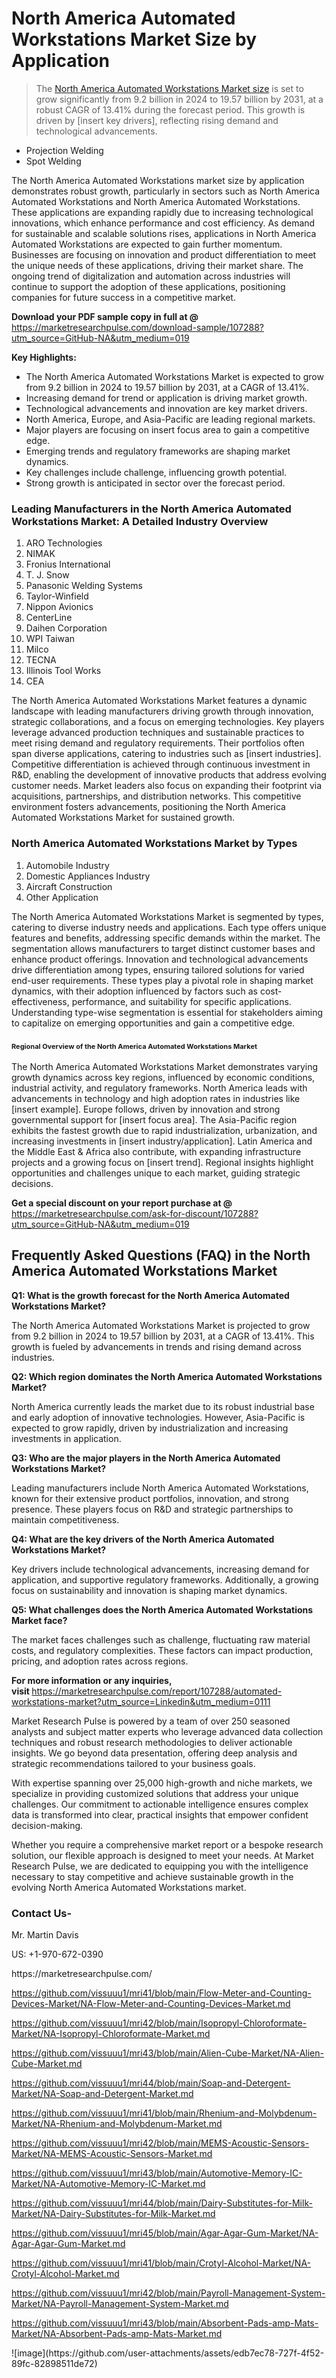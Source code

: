 <h1>North America Automated Workstations Market&nbsp;Size by Application</h1><blockquote><p>The <a href="https://marketresearchpulse.com/download-sample/107288?utm_source=GitHub-NA&amp;utm_medium=019">North America Automated Workstations Market size</a> is set to grow significantly from 9.2 billion in 2024 to 19.57 billion by 2031, at a robust CAGR of 13.41% during the forecast period. This growth is driven by [insert key drivers], reflecting rising demand and technological advancements.</p></blockquote><ul><li>Projection Welding<li> Spot Welding</li></ul><p>The North America Automated Workstations market size by application demonstrates robust growth, particularly in sectors such as North America Automated Workstations and North America Automated Workstations. These applications are expanding rapidly due to increasing technological innovations, which enhance performance and cost efficiency. As demand for sustainable and scalable solutions rises, applications in North America Automated Workstations are expected to gain further momentum. Businesses are focusing on innovation and product differentiation to meet the unique needs of these applications, driving their market share. The ongoing trend of digitalization and automation across industries will continue to support the adoption of these applications, positioning companies for future success in a competitive market.</p><p><strong>Download your PDF sample copy in full at @ </strong><a href="https://marketresearchpulse.com/download-sample/107288?utm_source=GitHub-NA&amp;utm_medium=019">https://marketresearchpulse.com/download-sample/107288?utm_source=GitHub-NA&amp;utm_medium=019</a></p><p><strong>Key Highlights: </strong></p><ul><li>The North America Automated Workstations Market is expected to grow from 9.2 billion in 2024 to 19.57 billion by 2031, at a CAGR of 13.41%.</li><li>Increasing demand for trend or application is driving market growth.</li><li>Technological advancements and innovation are key market drivers.</li><li>North America, Europe, and Asia-Pacific are leading regional markets.</li><li>Major players are focusing on insert focus area to gain a competitive edge.</li><li>Emerging trends and regulatory frameworks are shaping market dynamics.</li><li>Key challenges include challenge, influencing growth potential.</li><li>Strong growth is anticipated in sector over the forecast period.</li></ul><h3>Leading Manufacturers in the North America Automated Workstations Market: A Detailed Industry Overview</h3><ol><li>ARO Technologies</li><li>NIMAK</li><li>Fronius International</li><li>T. J. Snow</li><li>Panasonic Welding Systems</li><li>Taylor-Winfield</li><li>Nippon Avionics</li><li>CenterLine</li><li>Daihen Corporation</li><li>WPI Taiwan</li><li>Milco</li><li>TECNA</li><li>Illinois Tool Works</li><li>CEA</li></ol><div class="flex max-w-full flex-col flex-grow"><div class="min-h-8 text-message flex w-full flex-col items-end gap-2 whitespace-normal break-words [.text-message+&amp;]:mt-5" dir="auto" data-message-author-role="assistant" data-message-id="fd8432e4-4910-450d-b182-61b7bfb0a01f" data-message-model-slug="gpt-4o"><div class="flex w-full flex-col gap-1 empty:hidden first:pt-[3px]"><div class="markdown prose w-full break-words dark:prose-invert light"><p>The North America Automated Workstations Market features a dynamic landscape with leading manufacturers driving growth through innovation, strategic collaborations, and a focus on emerging technologies. Key players leverage advanced production techniques and sustainable practices to meet rising demand and regulatory requirements. Their portfolios often span diverse applications, catering to industries such as [insert industries]. Competitive differentiation is achieved through continuous investment in R&amp;D, enabling the development of innovative products that address evolving customer needs. Market leaders also focus on expanding their footprint via acquisitions, partnerships, and distribution networks. This competitive environment fosters advancements, positioning the North America Automated Workstations Market for sustained growth.</p></div></div></div></div><h3>North America Automated Workstations Market by Types</h3><ol><li>Automobile Industry<li> Domestic Appliances Industry<li> Aircraft Construction<li> Other Application</li></ol><div class="flex max-w-full flex-col flex-grow"><div class="min-h-8 text-message flex w-full flex-col items-end gap-2 whitespace-normal break-words [.text-message+&amp;]:mt-5" dir="auto" data-message-author-role="assistant" data-message-id="084470be-0bb7-4664-bddf-5156b4f41249" data-message-model-slug="gpt-4o-mini"><div class="flex w-full flex-col gap-1 empty:hidden first:pt-[3px]"><div class="markdown prose w-full break-words dark:prose-invert light"><p>The North America Automated Workstations Market is segmented by types, catering to diverse industry needs and applications. Each type offers unique features and benefits, addressing specific demands within the market. The segmentation allows manufacturers to target distinct customer bases and enhance product offerings. Innovation and technological advancements drive differentiation among types, ensuring tailored solutions for varied end-user requirements. These types play a pivotal role in shaping market dynamics, with their adoption influenced by factors such as cost-effectiveness, performance, and suitability for specific applications. Understanding type-wise segmentation is essential for stakeholders aiming to capitalize on emerging opportunities and gain a competitive edge.</p></div></div></div></div><h3><span style="font-size: 11px;">Regional Overview of the North America Automated Workstations Market</span></h3><div class="flex max-w-full flex-col flex-grow"><div class="min-h-8 text-message flex w-full flex-col items-end gap-2 whitespace-normal break-words [.text-message+&amp;]:mt-5" dir="auto" data-message-author-role="assistant" data-message-id="e9038762-ce64-4e30-91c9-9bd413514231" data-message-model-slug="gpt-4o-mini"><div class="flex w-full flex-col gap-1 empty:hidden first:pt-[3px]"><div class="markdown prose w-full break-words dark:prose-invert light"><p>The North America Automated Workstations Market demonstrates varying growth dynamics across key regions, influenced by economic conditions, industrial activity, and regulatory frameworks. North America leads with advancements in technology and high adoption rates in industries like [insert example]. Europe follows, driven by innovation and strong governmental support for [insert focus area]. The Asia-Pacific region exhibits the fastest growth due to rapid industrialization, urbanization, and increasing investments in [insert industry/application]. Latin America and the Middle East &amp; Africa also contribute, with expanding infrastructure projects and a growing focus on [insert trend]. Regional insights highlight opportunities and challenges unique to each market, guiding strategic decisions.</p></div></div></div></div><p><strong>Get a special discount on your report purchase at @ </strong><a href="https://marketresearchpulse.com/ask-for-discount/107288?utm_source=GitHub-NA&amp;utm_medium=019">https://marketresearchpulse.com/ask-for-discount/107288?utm_source=GitHub-NA&amp;utm_medium=019</a></p><h2>Frequently Asked Questions (FAQ) in the North America Automated Workstations Market</h2><p><strong>Q1: What is the growth forecast for the North America Automated Workstations Market?</strong></p><p>The North America Automated Workstations Market is projected to grow from 9.2 billion in 2024 to 19.57 billion by 2031, at a CAGR of 13.41%. This growth is fueled by advancements in trends and rising demand across industries.</p><p><strong>Q2: Which region dominates the North America Automated Workstations Market?</strong></p><p>North America currently leads the market due to its robust industrial base and early adoption of innovative technologies. However, Asia-Pacific is expected to grow rapidly, driven by industrialization and increasing investments in application.</p><p><strong>Q3: Who are the major players in the North America Automated Workstations Market?</strong></p><p>Leading manufacturers include North America Automated Workstations, known for their extensive product portfolios, innovation, and strong presence. These players focus on R&amp;D and strategic partnerships to maintain competitiveness.</p><p><strong>Q4: What are the key drivers of the North America Automated Workstations Market?</strong></p><p>Key drivers include technological advancements, increasing demand for application, and supportive regulatory frameworks. Additionally, a growing focus on sustainability and innovation is shaping market dynamics.</p><p><strong>Q5: What challenges does the North America Automated Workstations Market face?</strong></p><p>The market faces challenges such as challenge, fluctuating raw material costs, and regulatory complexities. These factors can impact production, pricing, and adoption rates across regions.</p><p><strong>For more information or any inquiries, visit&nbsp;</strong><a href="https://marketresearchpulse.com/report/107288/automated-workstations-market?utm_source=Linkedin&utm_medium=0111">https://marketresearchpulse.com/report/107288/automated-workstations-market?utm_source=Linkedin&utm_medium=0111</a></p><p>Market Research Pulse is powered by a team of over 250 seasoned analysts and subject matter experts who leverage advanced data collection techniques and robust research methodologies to deliver actionable insights. We go beyond data presentation, offering deep analysis and strategic recommendations tailored to your business goals.</p><p>With expertise spanning over 25,000 high-growth and niche markets, we specialize in providing customized solutions that address your unique challenges. Our commitment to actionable intelligence ensures complex data is transformed into clear, practical insights that empower confident decision-making.</p><p>Whether you require a comprehensive market report or a bespoke research solution, our flexible approach is designed to meet your needs. At Market Research Pulse, we are dedicated to equipping you with the intelligence necessary to stay competitive and achieve sustainable growth in the evolving North America Automated Workstations market.</p><h3><strong>Contact Us-</strong></h3><p>Mr. Martin Davis</p><p>US: +1-970-672-0390</p><p>https://marketresearchpulse.com/</p><p><a href="https://github.com/vissuuu1/mri41/blob/main/Flow-Meter-and-Counting-Devices-Market/NA-Flow-Meter-and-Counting-Devices-Market.md">https://github.com/vissuuu1/mri41/blob/main/Flow-Meter-and-Counting-Devices-Market/NA-Flow-Meter-and-Counting-Devices-Market.md</a></p><p><a href="https://github.com/vissuuu1/mri42/blob/main/Isopropyl-Chloroformate-Market/NA-Isopropyl-Chloroformate-Market.md">https://github.com/vissuuu1/mri42/blob/main/Isopropyl-Chloroformate-Market/NA-Isopropyl-Chloroformate-Market.md</a></p><p><a href="https://github.com/vissuuu1/mri43/blob/main/Alien-Cube-Market/NA-Alien-Cube-Market.md">https://github.com/vissuuu1/mri43/blob/main/Alien-Cube-Market/NA-Alien-Cube-Market.md</a></p><p><a href="https://github.com/vissuuu1/mri44/blob/main/Soap-and-Detergent-Market/NA-Soap-and-Detergent-Market.md">https://github.com/vissuuu1/mri44/blob/main/Soap-and-Detergent-Market/NA-Soap-and-Detergent-Market.md</a></p><p><a href="https://github.com/vissuuu1/mri41/blob/main/Rhenium-and-Molybdenum-Market/NA-Rhenium-and-Molybdenum-Market.md">https://github.com/vissuuu1/mri41/blob/main/Rhenium-and-Molybdenum-Market/NA-Rhenium-and-Molybdenum-Market.md</a></p><p><a href="https://github.com/vissuuu1/mri42/blob/main/MEMS-Acoustic-Sensors-Market/NA-MEMS-Acoustic-Sensors-Market.md">https://github.com/vissuuu1/mri42/blob/main/MEMS-Acoustic-Sensors-Market/NA-MEMS-Acoustic-Sensors-Market.md</a></p><p><a href="https://github.com/vissuuu1/mri43/blob/main/Automotive-Memory-IC-Market/NA-Automotive-Memory-IC-Market.md">https://github.com/vissuuu1/mri43/blob/main/Automotive-Memory-IC-Market/NA-Automotive-Memory-IC-Market.md</a></p><p><a href="https://github.com/vissuuu1/mri44/blob/main/Dairy-Substitutes-for-Milk-Market/NA-Dairy-Substitutes-for-Milk-Market.md">https://github.com/vissuuu1/mri44/blob/main/Dairy-Substitutes-for-Milk-Market/NA-Dairy-Substitutes-for-Milk-Market.md</a></p><p><a href="https://github.com/vissuuu1/mri45/blob/main/Agar-Agar-Gum-Market/NA-Agar-Agar-Gum-Market.md">https://github.com/vissuuu1/mri45/blob/main/Agar-Agar-Gum-Market/NA-Agar-Agar-Gum-Market.md</a></p><p><a href="https://github.com/vissuuu1/mri41/blob/main/Crotyl-Alcohol-Market/NA-Crotyl-Alcohol-Market.md">https://github.com/vissuuu1/mri41/blob/main/Crotyl-Alcohol-Market/NA-Crotyl-Alcohol-Market.md</a></p><p><a href="https://github.com/vissuuu1/mri42/blob/main/Payroll-Management-System-Market/NA-Payroll-Management-System-Market.md">https://github.com/vissuuu1/mri42/blob/main/Payroll-Management-System-Market/NA-Payroll-Management-System-Market.md</a></p><p><a href="https://github.com/vissuuu1/mri43/blob/main/Absorbent-Pads-amp-Mats-Market/NA-Absorbent-Pads-amp-Mats-Market.md">https://github.com/vissuuu1/mri43/blob/main/Absorbent-Pads-amp-Mats-Market/NA-Absorbent-Pads-amp-Mats-Market.md</a></p>
![image](https://github.com/user-attachments/assets/edb7ec78-727f-4f52-89fc-82898511de72)

